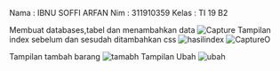 Nama : IBNU SOFFI ARFAN
Nim  : 311910359
Kelas : TI 19 B2

Membuat databases,tabel dan menambahkan data
![Capture](https://user-images.githubusercontent.com/81373389/120222263-de306400-c269-11eb-863d-7b89f79285ae.JPG)
Tampilan index sebelum dan sesudah ditambahkan css
![hasilindex](https://user-images.githubusercontent.com/81373389/120222282-e4bedb80-c269-11eb-9f9c-bd7c19bb7d95.JPG)
![CaptureO](https://user-images.githubusercontent.com/81373389/120222910-ed63e180-c26a-11eb-9bb2-66a367718553.JPG)

Tampilan tambah barang
![tamabh](https://user-images.githubusercontent.com/81373389/120222315-f0120700-c269-11eb-86f6-cc5d48c13159.JPG)
Tampilan Ubah 
![ubah](https://user-images.githubusercontent.com/81373389/120222342-facc9c00-c269-11eb-806d-e425e40a7aec.JPG)
